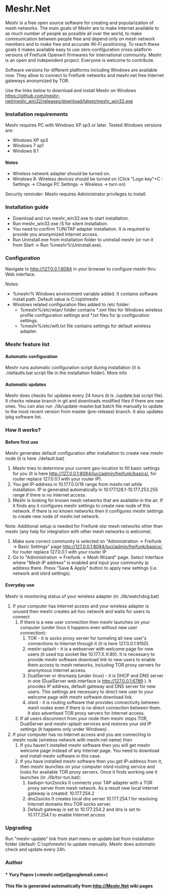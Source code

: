# Meshr.Net

Meshr is a free open source software for creating and popularization
of mesh networks. The main goals of Meshr are to make Internet
available to as much number of people as possible all over the world,
to make communication between people free and depend only on mesh
network members and to make free and accurate Wi-Fi positioning. To
reach these goals it makes available easy to use zero-configuration
cross-platform versions of Freifunk Openwrt firmwares for
international community. Meshr is an open and independent project.
Everyone is welcome to contribute.

Software versions for different platforms including Windows are
available now. They allow to connect to Freifunk networks and
meshr.net free Internet gateways anonymized by TOR.

Use the links below to download and install Meshr on Windows
https://github.com/meshr-net/meshr_win32/releases/download/latest/meshr_win32.exe

### Installation requirements
 
Meshr requires PC with Windows XP sp3 or later. Tested Windows
versions are:
  * Windows XP sp3
  * Windows 7 sp1
  * Windows 8.1
    
#### Notes
  
  * Wireless network adapter should be turned on.
  * Windows 8: Wireless devices should be turned on (Click "Logo
    key"+C : Settings -> Change PC Settings -> Wireless -> turn on)
    
Security reminder: Meshr requires Administrator privileges to install.


### Installation guide

  * Download and run meshr_win32.exe to start installation.
  * Run meshr_win32.exe /S for silent installation.
  * You need to confirm TUN/TAP adapter installation. It is required
    to provide you anonymized Internet access.
  * Run Uninstall.exe from installation folder to uninstall meshr (or
    run it from Start -> Run %meshr%\Uninstall.exe).
    

### Configuration

Navigate to http://127.0.0.1:8084 in your browser to configure meshr
thru Web interface.

Notes:
  *  %meshr% Windows environment variable added. It contains software
    install path. Default value is C:/opt/meshr
  * Windows related configuration files added to /etc folder:
       + %meshr%/etc/wlan/ folder contains *.xml files for Windows
         wireless profile configuration settings and *.txt files for
         ip configuration settings.
       + %meshr%/etc/wifi.txt file contains settings for default
         wireless adapter.
    

### Meshr feature list

#### Automatic configuration
  
Meshr runs automatic configuration script during installation (it is
./defaults.bat script file in the installation folder). More info

#### Automatic updates
  
Meshr does checks for updates every 24 hours (it is ./update.bat
script file). It checks release branch in git and downloads modified
files if there are new ones. You can also run ./lib/update-master.bat
batch file manually to update to the most recent version from master
(pre-release) branch. It also updates ipkg software list.

### How it works?
    
#### Before first use

Meshr generates default configuration after installation to create new
meshr node (it is here ./default.bat)
 1. Meshr tries to determine your current geo-location to fill basic
    settings for you (it is here
    http://127.0.0.1:8084/luci/admin/freifunk/basics/, for router
    replace 127.0.0.1 with your router IP).
 2. You get IP-address in 10.177.0.0/16 range from meshr.net while
    installation. IP is generated automatically in
    10.177.128.1-10.177.253.255 range if there is no Internet access.
 3. Meshr is looking for known mesh networks that are available in the
    air. If it finds any it configures meshr settings to create new
    node of this network. If there is no known networks then it
    configures meshr settings to create new node of meshr.net network.
    
Note: Additional setup is needed for Freifunk olsr mesh networks other
than meshr (any help for integration with other mesh networks is
welcome).
 1. Make sure correct community is selected on "Administration ->
    Freifunk -> Basic Settings" page
    http://127.0.0.1:8084/luci/admin/freifunk/basics/, for router
    replace 127.0.0.1 with your router IP
 2. Go to "Administration -> Freifunk -> Mesh Wizard" page. Select
    Interface where "Mesh IP address" is enabled and input your
    community ip address there. Press "Save & Apply" button to apply
    new settings (i.e. network and olsrd settings).
    
#### Everyday use

Meshr is monitoring status of your wireless adapter (in
./lib/watchdog.bat)
 1. If your computer has Internet access and your wireless adapter is
    unused then meshr creates ad-hoc network and waits for users to
    connect
      1. If there is a new user connection then meshr launches on your
         computer (under linux it happens even without new user
         connection):
           1. TOR - it is socks proxy server for tunneling all new
              user's connections to Internet through it (it is here
              127.0.0.1:9150).
           2. meshr-splash - it is a webserver with welcome page for
              new users (it used tcp socket like 10.177.X.X:80). It is
              necessary to provide meshr software download link to new
              users to enable them access to mesh networks, including
              TOR proxy servers for anonymous Internet access.
           3. DualServer or dnsmasq (under linux) - it is DHCP and DNS
              server in one (DualServer web interface is
              http://127.0.0.1:6789 ). It provides IP address, default
              gateway and DNS server for new users. This settings are
              necessary to direct new user to your welcome page with
              meshr software download link.
           4. olsrd - it is routing software that provides
              connectivity between mesh nodes even if there is no
              direct connection between them. It also advertised TOR
              proxy servers for Internet access.
      2. If all users disconnect from your node then meshr stops TOR,
         DualServer and meshr-splash services and restores your old IP
         settings (it happens only under Windows) .
 2. If your computer has no Internet access and you are connecting to
    meshr node (wireless network with meshr.net name) then
      1. If you haven't installed meshr software then you will get
         meshr welcome page instead of any Internet page. You need to
         download and install meshr software in this case.
      2. If you have installed meshr software then you get IP-address
         from it, then meshr launches on your computer olsrd routing
         service and looks for available TOR proxy servers. Once it
         finds working one it launches (in ./lib/tor-tun.bat):
           1. badvpn-tun2socks It connects your TAP adapter with a TOR
              proxy server from mesh network. As a result new local
              internet gateway is created: 10.177.254.2
           2. dns2socks It creates local dns server 10.177.254.1 for
              resolving Internet domains thru TOR socks server.
           3. Default gateway is set to 10.177.254.2 and dns is set to
              10.177.254.1 to enable Internet access
    

### Upgrading

Run "meshr-update" link from start menu or update.bat from
installation folder (default: C:\opt\meshr) to update manually. Meshr
does automatic check and update every 24h.

### Author ###

#### * Yury Popov (<meshr.net[at]googlemail.com>)

#### This file is generated automatically from http://Meshr.Net wiki pages